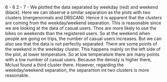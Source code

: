 6 - 
6 2 - 
7 - We plotted the data separated by weekday (red) and weekend (black). Here we can observe a similar separation as the plots with two clusters (mergenormals and DBSCAN). Hence it is apparent that the clusters are coming from the weekday/weekend separation. This is reasonable since we are looking at the data of casual users. Thos are more likely to use the bikes on weekends than the registered users. So at the weekend when people are going on trips, the number of casual users increases.
  But we can also see that the data is not perfectly separated. There are some points of the weekend in the weekday cluster. This happens mainly on the left side of the plot, at lower temperature. So at low temperature there are many points with a low number of casual users. Because the denisty is higher there, Mclust found a third cluster there. However, regarding the weekday/weekend separation, the separartion int two clusters is more reasonable.
